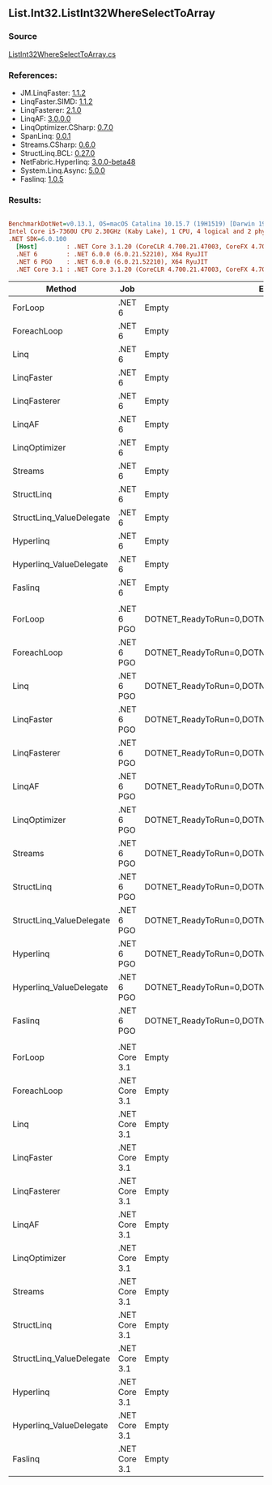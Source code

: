 ﻿## List.Int32.ListInt32WhereSelectToArray

### Source
[ListInt32WhereSelectToArray.cs](../LinqBenchmarks/List/Int32/ListInt32WhereSelectToArray.cs)

### References:
- JM.LinqFaster: [1.1.2](https://www.nuget.org/packages/JM.LinqFaster/1.1.2)
- LinqFaster.SIMD: [1.1.2](https://www.nuget.org/packages/LinqFaster.SIMD/1.0.3)
- LinqFasterer: [2.1.0](https://www.nuget.org/packages/LinqFasterer/2.1.0)
- LinqAF: [3.0.0.0](https://www.nuget.org/packages/LinqAF/3.0.0.0)
- LinqOptimizer.CSharp: [0.7.0](https://www.nuget.org/packages/LinqOptimizer.CSharp/0.7.0)
- SpanLinq: [0.0.1](https://www.nuget.org/packages/SpanLinq/0.0.1)
- Streams.CSharp: [0.6.0](https://www.nuget.org/packages/Streams.CSharp/0.6.0)
- StructLinq.BCL: [0.27.0](https://www.nuget.org/packages/StructLinq/0.27.0)
- NetFabric.Hyperlinq: [3.0.0-beta48](https://www.nuget.org/packages/NetFabric.Hyperlinq/3.0.0-beta48)
- System.Linq.Async: [5.0.0](https://www.nuget.org/packages/System.Linq.Async/5.0.0)
- Faslinq: [1.0.5](https://www.nuget.org/packages/Faslinq/1.0.5)

### Results:
``` ini

BenchmarkDotNet=v0.13.1, OS=macOS Catalina 10.15.7 (19H1519) [Darwin 19.6.0]
Intel Core i5-7360U CPU 2.30GHz (Kaby Lake), 1 CPU, 4 logical and 2 physical cores
.NET SDK=6.0.100
  [Host]        : .NET Core 3.1.20 (CoreCLR 4.700.21.47003, CoreFX 4.700.21.47101), X64 RyuJIT
  .NET 6        : .NET 6.0.0 (6.0.21.52210), X64 RyuJIT
  .NET 6 PGO    : .NET 6.0.0 (6.0.21.52210), X64 RyuJIT
  .NET Core 3.1 : .NET Core 3.1.20 (CoreCLR 4.700.21.47003, CoreFX 4.700.21.47101), X64 RyuJIT


```
|                   Method |           Job |                                                EnvironmentVariables |       Runtime | Count |       Mean |    Error |   StdDev |        Ratio | RatioSD |  Gen 0 | Allocated |
|------------------------- |-------------- |-------------------------------------------------------------------- |-------------- |------ |-----------:|---------:|---------:|-------------:|--------:|-------:|----------:|
|                  ForLoop |        .NET 6 |                                                               Empty |      .NET 6.0 |   100 |   331.6 ns |  1.06 ns |  0.83 ns |     baseline |         | 0.4244 |     888 B |
|              ForeachLoop |        .NET 6 |                                                               Empty |      .NET 6.0 |   100 |   358.4 ns |  0.57 ns |  0.51 ns | 1.08x slower |   0.00x | 0.4244 |     888 B |
|                     Linq |        .NET 6 |                                                               Empty |      .NET 6.0 |   100 |   649.8 ns |  0.99 ns |  0.88 ns | 1.96x slower |   0.01x | 0.4015 |     840 B |
|               LinqFaster |        .NET 6 |                                                               Empty |      .NET 6.0 |   100 |   535.7 ns |  2.82 ns |  2.64 ns | 1.62x slower |   0.01x | 0.4244 |     888 B |
|             LinqFasterer |        .NET 6 |                                                               Empty |      .NET 6.0 |   100 |   491.0 ns |  0.96 ns |  0.85 ns | 1.48x slower |   0.00x | 0.4320 |     904 B |
|                   LinqAF |        .NET 6 |                                                               Empty |      .NET 6.0 |   100 | 1,274.4 ns |  5.33 ns |  4.45 ns | 3.84x slower |   0.01x | 0.4082 |     856 B |
|            LinqOptimizer |        .NET 6 |                                                               Empty |      .NET 6.0 |   100 | 2,415.2 ns | 13.84 ns | 12.94 ns | 7.28x slower |   0.03x | 4.1466 |   8,690 B |
|                  Streams |        .NET 6 |                                                               Empty |      .NET 6.0 |   100 | 1,021.8 ns |  2.59 ns |  2.17 ns | 3.08x slower |   0.01x | 0.6695 |   1,400 B |
|               StructLinq |        .NET 6 |                                                               Empty |      .NET 6.0 |   100 |   595.8 ns |  1.66 ns |  1.47 ns | 1.80x slower |   0.01x | 0.1602 |     336 B |
| StructLinq_ValueDelegate |        .NET 6 |                                                               Empty |      .NET 6.0 |   100 |   326.4 ns |  1.13 ns |  0.88 ns | 1.02x faster |   0.00x | 0.1144 |     240 B |
|                Hyperlinq |        .NET 6 |                                                               Empty |      .NET 6.0 |   100 |   661.9 ns |  2.56 ns |  2.39 ns | 2.00x slower |   0.01x | 0.1144 |     240 B |
|  Hyperlinq_ValueDelegate |        .NET 6 |                                                               Empty |      .NET 6.0 |   100 |   413.4 ns |  0.50 ns |  0.42 ns | 1.25x slower |   0.00x | 0.1144 |     240 B |
|                  Faslinq |        .NET 6 |                                                               Empty |      .NET 6.0 |   100 |   547.0 ns |  0.95 ns |  0.79 ns | 1.65x slower |   0.01x | 0.4244 |     888 B |
|                          |               |                                                                     |               |       |            |          |          |              |         |        |           |
|                  ForLoop |    .NET 6 PGO | DOTNET_ReadyToRun=0,DOTNET_TC_QuickJitForLoops=1,DOTNET_TieredPGO=1 |      .NET 6.0 |   100 |   343.9 ns |  0.53 ns |  0.47 ns |     baseline |         | 0.4244 |     888 B |
|              ForeachLoop |    .NET 6 PGO | DOTNET_ReadyToRun=0,DOTNET_TC_QuickJitForLoops=1,DOTNET_TieredPGO=1 |      .NET 6.0 |   100 |   330.3 ns |  2.09 ns |  1.74 ns | 1.04x faster |   0.00x | 0.4244 |     888 B |
|                     Linq |    .NET 6 PGO | DOTNET_ReadyToRun=0,DOTNET_TC_QuickJitForLoops=1,DOTNET_TieredPGO=1 |      .NET 6.0 |   100 |   578.1 ns |  1.58 ns |  1.40 ns | 1.68x slower |   0.00x | 0.4015 |     840 B |
|               LinqFaster |    .NET 6 PGO | DOTNET_ReadyToRun=0,DOTNET_TC_QuickJitForLoops=1,DOTNET_TieredPGO=1 |      .NET 6.0 |   100 |   502.9 ns |  1.02 ns |  0.85 ns | 1.46x slower |   0.00x | 0.4244 |     888 B |
|             LinqFasterer |    .NET 6 PGO | DOTNET_ReadyToRun=0,DOTNET_TC_QuickJitForLoops=1,DOTNET_TieredPGO=1 |      .NET 6.0 |   100 |   451.2 ns |  0.95 ns |  0.84 ns | 1.31x slower |   0.00x | 0.4320 |     904 B |
|                   LinqAF |    .NET 6 PGO | DOTNET_ReadyToRun=0,DOTNET_TC_QuickJitForLoops=1,DOTNET_TieredPGO=1 |      .NET 6.0 |   100 |   671.1 ns |  5.71 ns |  4.77 ns | 1.95x slower |   0.01x | 0.4091 |     856 B |
|            LinqOptimizer |    .NET 6 PGO | DOTNET_ReadyToRun=0,DOTNET_TC_QuickJitForLoops=1,DOTNET_TieredPGO=1 |      .NET 6.0 |   100 | 2,390.3 ns |  6.91 ns |  5.77 ns | 6.95x slower |   0.02x | 4.1466 |   8,690 B |
|                  Streams |    .NET 6 PGO | DOTNET_ReadyToRun=0,DOTNET_TC_QuickJitForLoops=1,DOTNET_TieredPGO=1 |      .NET 6.0 |   100 | 1,020.7 ns |  4.08 ns |  3.82 ns | 2.97x slower |   0.01x | 0.6695 |   1,400 B |
|               StructLinq |    .NET 6 PGO | DOTNET_ReadyToRun=0,DOTNET_TC_QuickJitForLoops=1,DOTNET_TieredPGO=1 |      .NET 6.0 |   100 |   588.2 ns |  1.56 ns |  1.46 ns | 1.71x slower |   0.01x | 0.1602 |     336 B |
| StructLinq_ValueDelegate |    .NET 6 PGO | DOTNET_ReadyToRun=0,DOTNET_TC_QuickJitForLoops=1,DOTNET_TieredPGO=1 |      .NET 6.0 |   100 |   323.5 ns |  0.60 ns |  0.56 ns | 1.06x faster |   0.00x | 0.1144 |     240 B |
|                Hyperlinq |    .NET 6 PGO | DOTNET_ReadyToRun=0,DOTNET_TC_QuickJitForLoops=1,DOTNET_TieredPGO=1 |      .NET 6.0 |   100 |   586.2 ns |  7.51 ns |  6.27 ns | 1.70x slower |   0.02x | 0.1144 |     240 B |
|  Hyperlinq_ValueDelegate |    .NET 6 PGO | DOTNET_ReadyToRun=0,DOTNET_TC_QuickJitForLoops=1,DOTNET_TieredPGO=1 |      .NET 6.0 |   100 |   365.6 ns |  0.70 ns |  0.66 ns | 1.06x slower |   0.00x | 0.1144 |     240 B |
|                  Faslinq |    .NET 6 PGO | DOTNET_ReadyToRun=0,DOTNET_TC_QuickJitForLoops=1,DOTNET_TieredPGO=1 |      .NET 6.0 |   100 |   495.5 ns |  0.66 ns |  0.55 ns | 1.44x slower |   0.00x | 0.4244 |     888 B |
|                          |               |                                                                     |               |       |            |          |          |              |         |        |           |
|                  ForLoop | .NET Core 3.1 |                                                               Empty | .NET Core 3.1 |   100 |   371.1 ns |  0.99 ns |  0.88 ns |     baseline |         | 0.4244 |     888 B |
|              ForeachLoop | .NET Core 3.1 |                                                               Empty | .NET Core 3.1 |   100 |   531.9 ns |  2.55 ns |  2.26 ns | 1.43x slower |   0.01x | 0.4244 |     888 B |
|                     Linq | .NET Core 3.1 |                                                               Empty | .NET Core 3.1 |   100 |   692.0 ns |  1.24 ns |  1.10 ns | 1.86x slower |   0.00x | 0.4015 |     840 B |
|               LinqFaster | .NET Core 3.1 |                                                               Empty | .NET Core 3.1 |   100 |   541.3 ns |  0.95 ns |  0.85 ns | 1.46x slower |   0.00x | 0.4244 |     888 B |
|             LinqFasterer | .NET Core 3.1 |                                                               Empty | .NET Core 3.1 |   100 |   509.2 ns |  1.30 ns |  1.02 ns | 1.37x slower |   0.00x | 0.4320 |     904 B |
|                   LinqAF | .NET Core 3.1 |                                                               Empty | .NET Core 3.1 |   100 | 1,580.3 ns |  4.15 ns |  3.89 ns | 4.26x slower |   0.01x | 0.4082 |     856 B |
|            LinqOptimizer | .NET Core 3.1 |                                                               Empty | .NET Core 3.1 |   100 | 2,466.3 ns |  7.61 ns |  6.36 ns | 6.65x slower |   0.02x | 4.1656 |   8,720 B |
|                  Streams | .NET Core 3.1 |                                                               Empty | .NET Core 3.1 |   100 | 1,043.3 ns |  2.38 ns |  1.99 ns | 2.81x slower |   0.01x | 0.6695 |   1,400 B |
|               StructLinq | .NET Core 3.1 |                                                               Empty | .NET Core 3.1 |   100 |   924.2 ns |  4.51 ns |  4.22 ns | 2.49x slower |   0.01x | 0.1602 |     336 B |
| StructLinq_ValueDelegate | .NET Core 3.1 |                                                               Empty | .NET Core 3.1 |   100 |   454.1 ns |  0.48 ns |  0.40 ns | 1.22x slower |   0.00x | 0.1144 |     240 B |
|                Hyperlinq | .NET Core 3.1 |                                                               Empty | .NET Core 3.1 |   100 |   988.7 ns |  1.01 ns |  0.85 ns | 2.67x slower |   0.01x | 0.1144 |     240 B |
|  Hyperlinq_ValueDelegate | .NET Core 3.1 |                                                               Empty | .NET Core 3.1 |   100 |   605.9 ns |  1.42 ns |  1.33 ns | 1.63x slower |   0.01x | 0.1144 |     240 B |
|                  Faslinq | .NET Core 3.1 |                                                               Empty | .NET Core 3.1 |   100 |   610.4 ns |  1.29 ns |  1.15 ns | 1.64x slower |   0.00x | 0.4244 |     888 B |
